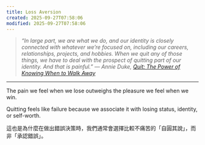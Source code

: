 ```yaml
---
title: Loss Aversion
created: 2025-09-27T07:58:06
modified: 2025-09-27T07:58:06
---
```

> _“In large part, we are what we do, and our identity is closely connected with whatever we’re focused on, including our careers, relationships, projects, and hobbies. When we quit any of those things, we have to deal with the prospect of quitting part of our identity. And that is painful.” ― Annie Duke, [Quit: The Power of Knowing When to Walk Away](https://www.goodreads.com/work/quotes/94759454)_

---

The pain we feel when we lose outweighs the pleasure we feel when we win.

Quitting feels like failure because we associate it with losing status, identity, or self-worth.

這也是為什麼在做出錯誤決策時，我們通常會選擇比較不痛苦的「自圓其說」，而非「承認錯誤」。
